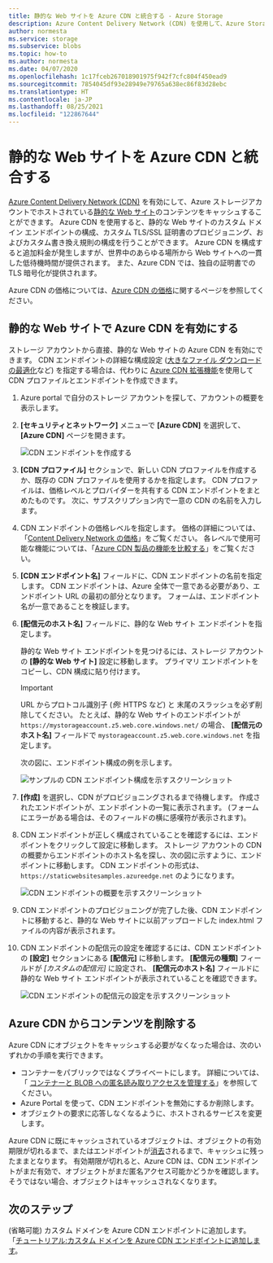 ```yaml
---
title: 静的な Web サイトを Azure CDN と統合する - Azure Storage
description: Azure Content Delivery Network (CDN) を使用して、Azure Storage アカウントから静的な Web サイトのコンテンツをキャッシュする方法について説明します。
author: normesta
ms.service: storage
ms.subservice: blobs
ms.topic: how-to
ms.author: normesta
ms.date: 04/07/2020
ms.openlocfilehash: 1c17fceb267018901975f942f7cfc804f450ead9
ms.sourcegitcommit: 7854045df93e28949e79765a638ec86f83d28ebc
ms.translationtype: HT
ms.contentlocale: ja-JP
ms.lasthandoff: 08/25/2021
ms.locfileid: "122867644"
---
```

# <a name="integrate-a-static-website-with-azure-cdn"></a>静的な Web サイトを Azure CDN と統合する

[Azure Content Delivery Network (CDN)](../../cdn/cdn-overview.md) を有効にして、Azure ストレージアカウントでホストされている[静的な Web サイト](storage-blob-static-website.md)のコンテンツをキャッシュすることができます。 Azure CDN を使用すると、静的な Web サイトのカスタム ドメイン エンドポイントの構成、カスタム TLS/SSL 証明書のプロビジョニング、およびカスタム書き換え規則の構成を行うことができます。 Azure CDN を構成すると追加料金が発生しますが、世界中のあらゆる場所から Web サイトへの一貫した低待機時間が提供されます。 また、Azure CDN では、独自の証明書での TLS 暗号化が提供されます。 

Azure CDN の価格については、[Azure CDN の価格](https://azure.microsoft.com/pricing/details/cdn/)に関するページを参照してください。

## <a name="enable-azure-cdn-for-your-static-website"></a>静的な Web サイトで Azure CDN を有効にする

ストレージ アカウントから直接、静的な Web サイトの Azure CDN を有効にできます。 CDN エンドポイントの詳細な構成設定 ([大きなファイル ダウンロードの最適化](../../cdn/cdn-optimization-overview.md#large-file-download)など) を指定する場合は、代わりに [Azure CDN 拡張機能](../../cdn/cdn-create-new-endpoint.md)を使用して CDN プロファイルとエンドポイントを作成できます。

1. Azure portal で自分のストレージ アカウントを探して、アカウントの概要を表示します。

1. **[セキュリティとネットワーク]** メニューで **[Azure CDN]** を選択して、 **[Azure CDN]** ページを開きます。

    ![CDN エンドポイントを作成する](media/storage-blob-static-website-custom-domain/cdn-storage-new.png)

1. **[CDN プロファイル]** セクションで、新しい CDN プロファイルを作成するか、既存の CDN プロファイルを使用するかを指定します。 CDN プロファイルは、価格レベルとプロバイダーを共有する CDN エンドポイントをまとめたものです。 次に、サブスクリプション内で一意の CDN の名前を入力します。

1. CDN エンドポイントの価格レベルを指定します。 価格の詳細については、「[Content Delivery Network の価格](https://azure.microsoft.com/pricing/details/cdn/)」をご覧ください。 各レベルで使用可能な機能については、「[Azure CDN 製品の機能を比較する](../../cdn/cdn-features.md)」をご覧ください。

1. **[CDN エンドポイント名]** フィールドに、CDN エンドポイントの名前を指定します。 CDN エンドポイントは、Azure 全体で一意である必要があり、エンドポイント URL の最初の部分となります。 フォームは、エンドポイント名が一意であることを検証します。

1. **[配信元のホスト名]** フィールドに、静的な Web サイト エンドポイントを指定します。 

   静的な Web サイト エンドポイントを見つけるには、ストレージ アカウントの **[静的な Web サイト]** 設定に移動します。  プライマリ エンドポイントをコピーし、CDN 構成に貼り付けます。

   > [!IMPORTANT]
   > URL からプロトコル識別子 (*例:* HTTPS など) と 末尾のスラッシュを必ず削除してください。 たとえば、静的な Web サイトのエンドポイントが `https://mystorageaccount.z5.web.core.windows.net/` の場合、 **[配信元のホスト名]** フィールドで `mystorageaccount.z5.web.core.windows.net` を指定します。

   次の図に、エンドポイント構成の例を示します。

   ![サンプルの CDN エンドポイント構成を示すスクリーンショット](media/storage-blob-static-website-custom-domain/add-cdn-endpoint.png)

1. **[作成]** を選択し、CDN がプロビジョニングされるまで待機します。 作成されたエンドポイントが、エンドポイントの一覧に表示されます。 (フォームにエラーがある場合は、そのフィールドの横に感嘆符が表示されます)。

1. CDN エンドポイントが正しく構成されていることを確認するには、エンドポイントをクリックして設定に移動します。 ストレージ アカウントの CDN の概要からエンドポイントのホスト名を探し、次の図に示すように、エンドポイントに移動します。 CDN エンドポイントの形式は、`https://staticwebsitesamples.azureedge.net` のようになります。

    ![CDN エンドポイントの概要を示すスクリーンショット](media/storage-blob-static-website-custom-domain/verify-cdn-endpoint.png)

1. CDN エンドポイントのプロビジョニングが完了した後、CDN エンドポイントに移動すると、静的な Web サイトに以前アップロードした index.html ファイルの内容が表示されます。

1. CDN エンドポイントの配信元の設定を確認するには、CDN エンドポイントの **[設定]** セクションにある **[配信元]** に移動します。 **[配信元の種類]** フィールドが *[カスタムの配信元]* に設定され、 **[配信元のホスト名]** フィールドに静的な Web サイト エンドポイントが表示されていることを確認できます。

    ![CDN エンドポイントの配信元の設定を示すスクリーンショット](media/storage-blob-static-website-custom-domain/verify-cdn-origin.png)

## <a name="remove-content-from-azure-cdn"></a>Azure CDN からコンテンツを削除する

Azure CDN にオブジェクトをキャッシュする必要がなくなった場合は、次のいずれかの手順を実行できます。

* コンテナーをパブリックではなくプライベートにします。 詳細については、「 [コンテナーと BLOB への匿名読み取りアクセスを管理する](./anonymous-read-access-configure.md)」を参照してください。
* Azure Portal を使って、CDN エンドポイントを無効にするか削除します。
* オブジェクトの要求に応答しなくなるように、ホストされるサービスを変更します。

Azure CDN に既にキャッシュされているオブジェクトは、オブジェクトの有効期限が切れるまで、またはエンドポイントが[消去](../../cdn/cdn-purge-endpoint.md)されるまで、キャッシュに残ったままとなります。 有効期限が切れると、Azure CDN は、CDN エンドポイントがまだ有効で、オブジェクトがまだ匿名アクセス可能かどうかを確認します。 そうではない場合、オブジェクトはキャッシュされなくなります。

## <a name="next-steps"></a>次のステップ

(省略可能) カスタム ドメインを Azure CDN エンドポイントに追加します。 「[チュートリアル:カスタム ドメインを Azure CDN エンドポイントに追加します](../../cdn/cdn-map-content-to-custom-domain.md)。
